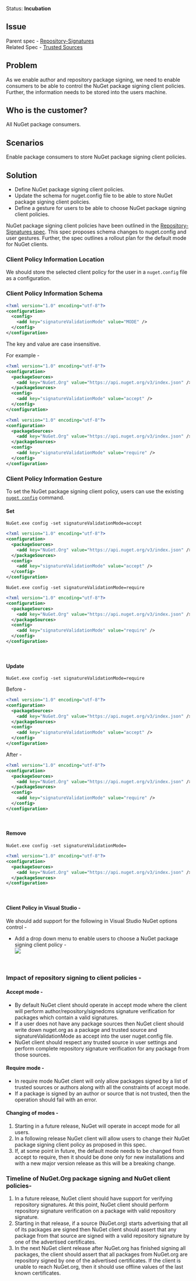 Status: **Incubation**

## Issue
Parent spec - [Repository-Signatures](https://github.com/NuGet/Home/wiki/Repository-Signatures)  
Related Spec - [Trusted Sources](https://github.com/NuGet/Home/wiki/%5BSpec%5D-NuGet-Config-schema-changes-to-enable-repository-signatures)

## Problem
As we enable author and repository package signing, we need to enable consumers to be able to control the NuGet package signing client policies. Further, the information needs to be stored into the users machine.

## Who is the customer?
All NuGet package consumers.

## Scenarios
Enable package consumers to store NuGet package signing client policies.

## Solution
* Define NuGet package signing client policies.
* Update the schema for nuget.config file to be able to store NuGet package signing client policies.
* Define a gesture for users to be able to choose NuGet package signing client policies.

NuGet package signing client policies have been outlined in the [Repository-Signatures spec](https://github.com/NuGet/Home/wiki/Repository-Signatures#client-policies). This spec proposes schema changes to nuget.config and user gestures. Further, the spec outlines a rollout plan for the default mode for NuGet clients.

### Client Policy Information Location
We should store the selected client policy for the user in a `nuget.config` file as a configuration.

### Client Policy Information Schema

```xml
<?xml version="1.0" encoding="utf-8"?>
<configuration>
  <config>
    <add key="signatureValidationMode" value="MODE" />
  </config>
</configuration>
```
The key and value are case insensitive. 

For example -
```xml
<?xml version="1.0" encoding="utf-8"?>
<configuration>
  <packageSources>
    <add key="NuGet.Org" value="https://api.nuget.org/v3/index.json" />
  </packageSources>
  <config>
    <add key="signatureValidationMode" value="accept" />
  </config>
</configuration>
```

```xml
<?xml version="1.0" encoding="utf-8"?>
<configuration>
  <packageSources>
    <add key="NuGet.Org" value="https://api.nuget.org/v3/index.json" />
  </packageSources>
  <config>
    <add key="signatureValidationMode" value="require" />
  </config>
</configuration>
```

### Client Policy Information Gesture
To set the NuGet package signing client policy, users can use the existing [`nuget config`](https://docs.microsoft.com/en-us/nuget/tools/cli-ref-config) command.
<br/>

#### Set 

`NuGet.exe config -set signatureValidationMode=accept`

```xml
<?xml version="1.0" encoding="utf-8"?>
<configuration>
  <packageSources>
    <add key="NuGet.Org" value="https://api.nuget.org/v3/index.json" />
  </packageSources>
  <config>
    <add key="signatureValidationMode" value="accept" />
  </config>
</configuration>
```

`NuGet.exe config -set signatureValidationMode=require`

```xml
<?xml version="1.0" encoding="utf-8"?>
<configuration>
  <packageSources>
    <add key="NuGet.Org" value="https://api.nuget.org/v3/index.json" />
  </packageSources>
  <config>
    <add key="signatureValidationMode" value="require" />
  </config>
</configuration>
```
<br/>

#### Update 

`NuGet.exe config -set signatureValidationMode=require`

Before -
```xml
<?xml version="1.0" encoding="utf-8"?>
<configuration>
  <packageSources>
    <add key="NuGet.Org" value="https://api.nuget.org/v3/index.json" />
  </packageSources>
  <config>
    <add key="signatureValidationMode" value="accept" />
  </config>
</configuration>
```
After -
```xml
<?xml version="1.0" encoding="utf-8"?>
<configuration>
  <packageSources>
    <add key="NuGet.Org" value="https://api.nuget.org/v3/index.json" />
  </packageSources>
  <config>
    <add key="signatureValidationMode" value="require" />
  </config>
</configuration>
```
<br/>

#### Remove 

`NuGet.exe config -set signatureValidationMode=`

```xml
<?xml version="1.0" encoding="utf-8"?>
<configuration>
  <packageSources>
    <add key="NuGet.Org" value="https://api.nuget.org/v3/index.json" />
  </packageSources>
</configuration>
``` 
<br/>

#### Client Policy in Visual Studio -
We should add support for the following in Visual Studio NuGet options control - 

* Add a drop down menu to enable users to choose a NuGet package signing client policy -  
![](https://github.com/NuGet/Home/blob/dev/resources/signing/client%20policy%20selection.png)
<br/>


###  Impact of repository signing to client policies - 

#### Accept mode -
* By default NuGet client should operate in accept mode where the client will perform author/repository/signedcms signature verification for packages which contain a valid signatures.  
* If a user does not have any package sources then NuGet client should write down nuget.org as a package and trusted source and signatureValidationMode as accept into the user nuget.config file.
* NuGet client should respect any trusted source in user settings and perform complete repository signature verification for any package from those sources.

#### Require mode -
* In require mode NuGet client will only allow packages signed by a list of trusted sources or authors along with all the constraints of accept mode.
* If a package is signed by an author or source that is not trusted, then the operation should fail with an error.

#### Changing of modes - 
1. Starting in a future release, NuGet will operate in accept mode for all users.
2. In a following release NuGet client will allow users to change their NuGet package signing client policy as proposed in this spec.
3. If, at some point in future, the default mode needs to be changed from accept to require, then it should be done only for new installations and with a new major version release as this will be a breaking change.

### Timeline of NuGet.Org package signing and NuGet client policies- 
1. In a future release, NuGet client should have support for verifying repository signatures. At this point, NuGet client should perform repository signature verification on a package with valid repository signature.
2. Starting in that release, if a source (NuGet.org) starts advertising that all of its packages are signed then NuGet client should assert that any package from that source are signed with a valid repository signature by one of the advertised certificates.
3. In the next NuGet client release after NuGet.org has finished signing all packages, the client should assert that all packages from NuGet.org are repository signed by one of the advertised certificates. If the client is unable to reach NuGet.org, then it should use offline values of the last known certificates.